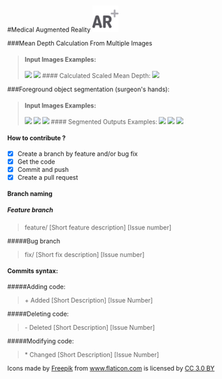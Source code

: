 #Medical Augmented Reality <img src="/augmented-reality.png" width="60" vertical-align="bottom">

###Mean Depth Calculation From Multiple Images
>#### Input Images Examples:
><img src="/Repo_Images/video102.png" width="150" vertical-align="bottom">
><img src="/Repo_Images/video103.png" width="150" vertical-align="bottom">
>#### Calculated Scaled Mean Depth:
><img src="/Repo_Images/mean_depth.PNG" width="150" vertical-align="bottom">

###Foreground object segmentation (surgeon's hands):
>#### Input Images Examples:
><img src="/Repo_Images/video252.png" width="150" vertical-align="bottom">
><img src="/Repo_Images/video253.png" width="150" vertical-align="bottom">
><img src="/Repo_Images/video254.png" width="150" vertical-align="bottom">
>#### Segmented Outputs Examples:
><img src="/Repo_Images/mask150.png" width="150" vertical-align="bottom">
><img src="/Repo_Images/mask151.png" width="151" vertical-align="bottom">
><img src="/Repo_Images/mask152.png" width="152" vertical-align="bottom">


#### How to contribute ?
- [X] Create a branch by feature and/or bug fix
- [X] Get the code
- [X] Commit and push
- [X] Create a pull request

#### Branch naming

##### Feature branch
> feature/ [Short feature description] [Issue number]

#####Bug branch
> fix/ [Short fix description] [Issue number]

#### Commits syntax:

#####Adding code:
> \+ Added [Short Description] [Issue Number]

#####Deleting code:
> \- Deleted [Short Description] [Issue Number]

#####Modifying code:
> \* Changed [Short Description] [Issue Number]


Icons made by <a href="http://www.flaticon.com/authors/freepik" title="Freepik">Freepik</a> from <a href="http://www.flaticon.com" title="Flaticon">www.flaticon.com</a> is licensed by <a href="http://creativecommons.org/licenses/by/3.0/" title="Creative Commons BY 3.0" target="_blank">CC 3.0 BY</a>
